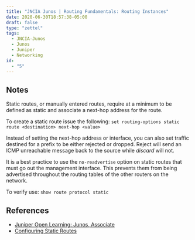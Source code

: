 ```yaml
---
title: "JNCIA Junos | Routing Fundamentals: Routing Instances"
date: 2020-06-30T18:57:38-05:00
draft: false
type: "zettel"
tags:
  - JNCIA-Junos
  - Junos
  - Juniper
  - Networking
id: 
  - "5"
---
```

## Notes
Static routes, or manually entered routes, require at a minimum to be defined as static and associate a next-hop address for the route. 

To create a static route issue the following: `set routing-options static route <destination> next-hop <value>`

Instead of setting the next-hop address or interface, you can also set traffic destined for a prefix to be either rejected or dropped. Reject will send an ICMP unreachable message back to the source while *discard* will not.

It is a best practice to use the `no-readvertise` option on static routes that must go out the management interface. This prevents them from being advertised throughout the routing tables of the other routers on the network.

To verify use: `show route protocol static`

## References
  * [Juniper Open Learning: Junos, Associate](https://cloud.contentraven.com/junosgenius/learningpath-detail/1004/3/0/1)
  * [Configuring Static Routes](https://www.juniper.net/documentation/en_US/junos/topics/topic-map/policy-static-routing.html)
